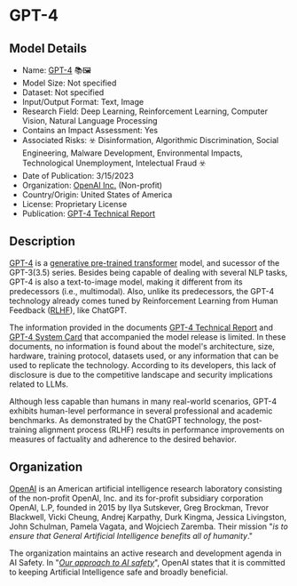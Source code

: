 # GPT-4

## Model Details

- Name: [GPT-4](https://arxiv.org/abs/2303.08774) 📚🖼️
- Model Size: Not specified
- Dataset: Not specified
- Input/Output Format: Text, Image
- Research Field: Deep Learning, Reinforcement Learning, Computer Vision, Natural Language Processing
- Contains an Impact Assessment: Yes
- Associated Risks: ☣️ Disinformation, Algorithmic Discrimination, Social Engineering, Malware Development, Environmental Impacts, Technological Unemployment, Intelectual Fraud ☣️
- Date of Publication: 3/15/2023
- Organization: [OpenAI Inc.](https://openai.com/) (Non-profit)
- Country/Origin: United States of America
- License: Proprietary License
- Publication: [GPT-4 Technical Report](https://arxiv.org/abs/2303.08774)

## Description

[GPT-4](https://arxiv.org/abs/2303.08774) is a [generative pre-trained transformer](https://paperswithcode.com/method/gpt) model, and sucessor of the GPT-3(3.5) series. Besides being capable of dealing with several NLP tasks,  GPT-4 is also a text-to-image model, making it different from its predecessors (i.e., multimodal). Also, unlike its predecessors, the GPT-4 technology already comes tuned by Reinforcement Learning from Human Feedback ([RLHF](https://huggingface.co/blog/rlhf)), like ChatGPT. 
 
The information provided in the documents [GPT-4 Technical Report](https://arxiv.org/abs/2303.08774) and [GPT-4 System Card](https://cdn.openai.com/papers/gpt-4-system-card.pdf) that accompanied the model release is limited. In these documents, no information is found about the model's architecture, size, hardware, training protocol, datasets used, or any information that can be used to replicate the technology. According to its developers, this lack of disclosure is due to the competitive landscape and security implications related to LLMs.
 
Although less capable than humans in many real-world scenarios, GPT-4 exhibits human-level performance in several professional and academic benchmarks. As demonstrated by the ChatGPT technology, the post-training alignment process (RLHF) results in performance improvements on measures of factuality and adherence to the desired behavior.

## Organization

[OpenAI](https://openai.com/) is an American artificial intelligence research laboratory consisting of the non-profit OpenAI, Inc. and its for-profit subsidiary corporation OpenAI, L.P, founded in 2015 by Ilya Sutskever, Greg Brockman, Trevor Blackwell, Vicki Cheung, Andrej Karpathy, Durk Kingma, Jessica Livingston, John Schulman, Pamela Vagata, and Wojciech Zaremba. Their mission "_is to ensure that General Artificial Intelligence benefits all of humanity_."  
  
The organization maintains an active research and development agenda in AI Safety. In "_[Our approach to AI safety](https://openai.com/blog/our-approach-to-ai-safety)_", OpenAI states that it is committed to keeping Artificial Intelligence safe and broadly beneficial. 

